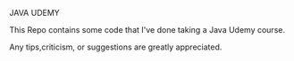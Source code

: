 JAVA UDEMY


This Repo contains some code that I've done taking a Java Udemy course.


Any tips,criticism, or suggestions are greatly appreciated. 

